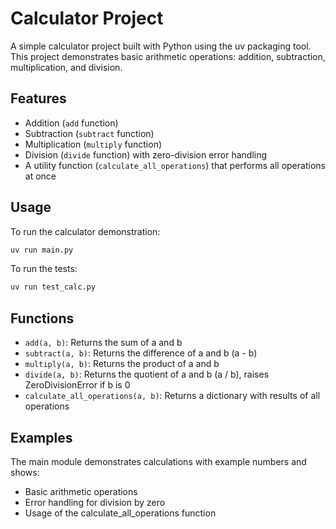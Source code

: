 # Calculator Project

A simple calculator project built with Python using the uv packaging tool. This project demonstrates basic arithmetic operations: addition, subtraction, multiplication, and division.

## Features

- Addition (`add` function)
- Subtraction (`subtract` function)
- Multiplication (`multiply` function)
- Division (`divide` function) with zero-division error handling
- A utility function (`calculate_all_operations`) that performs all operations at once

## Usage

To run the calculator demonstration:

```bash
uv run main.py
```

To run the tests:

```bash
uv run test_calc.py
```

## Functions

- `add(a, b)`: Returns the sum of a and b
- `subtract(a, b)`: Returns the difference of a and b (a - b)
- `multiply(a, b)`: Returns the product of a and b
- `divide(a, b)`: Returns the quotient of a and b (a / b), raises ZeroDivisionError if b is 0
- `calculate_all_operations(a, b)`: Returns a dictionary with results of all operations

## Examples

The main module demonstrates calculations with example numbers and shows:
- Basic arithmetic operations
- Error handling for division by zero
- Usage of the calculate_all_operations function
